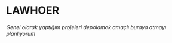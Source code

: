 #                                  LAWHOER
###### Genel olarak yaptığım projeleri depolamak amaçlı buraya atmayı planlıyorum
